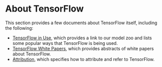 # About TensorFlow

This section provides a few documents about TensorFlow itself, including the
following:

*   [TensorFlow in Use](../about/uses.md), which provides a link to our model
    zoo and lists some popular ways that TensorFlow is being used.
*   [TensorFlow White Papers](../about/bib.md), which provides abstracts of
    white papers about TensorFlow.
*   [Attribution](../about/attribution.md), which specifies how to attribute and
    refer to TensorFlow.
